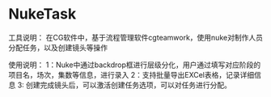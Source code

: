 # NukeTask
工具说明：
    在CG软件中，基于流程管理软件cgteamwork，使用nuke对制作人员分配任务，以及创建镜头等操作
    
使用说明：
    1：Nuke中通过backdrop框进行层级分化，用户通过填写对应阶段的项目名，场次，集数等信息，进行录入
    2：支持批量导出EXCel表格，记录详细信息
    3: 创建完成镜头后，可以激活创建任务选项，可以对任务进行分配。

